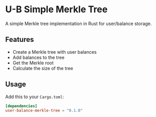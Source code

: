 # U-B Simple Merkle Tree

A simple Merkle tree implementation in Rust for user/balance storage.

## Features

- Create a Merkle tree with user balances
- Add balances to the tree
- Get the Merkle root
- Calculate the size of the tree

## Usage

Add this to your `Cargo.toml`:

```toml
[dependencies]
user-balance-merkle-tree = "0.1.0"
```
